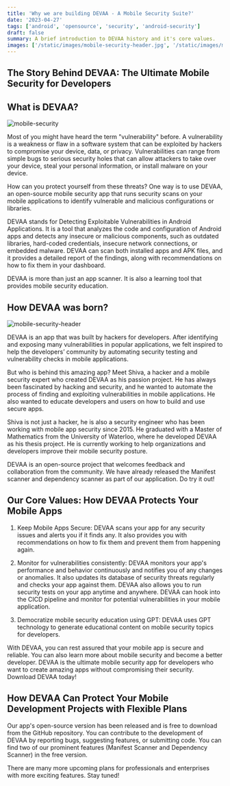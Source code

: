 ```yaml
---
title: 'Why we are building DEVAA - A Mobile Security Suite?'
date: '2023-04-27'
tags: ['android', 'opensource', 'security', 'android-security']
draft: false
summary: A brief introduction to DEVAA history and it's core values.
images: ['/static/images/mobile-security-header.jpg', '/static/images/mobile-security1.jpg']
---
```


## The Story Behind DEVAA: The Ultimate Mobile Security for Developers

## What is DEVAA?

![mobile-security](/static/images/mobile-security1.jpg)

Most of you might have heard the term "vulnerability" before. A vulnerability is a weakness or flaw in a software system that can be exploited by hackers to compromise your device, data, or privacy. Vulnerabilities can range from simple bugs to serious security holes that can allow attackers to take over your device, steal your personal information, or install malware on your device.

How can you protect yourself from these threats? One way is to use DEVAA, an open-source mobile security app that runs security scans on your mobile applications to identify vulnerable and malicious configurations or libraries.

DEVAA stands for Detecting Exploitable Vulnerabilities in Android Applications. It is a tool that analyzes the code and configuration of Android apps and detects any insecure or malicious components, such as outdated libraries, hard-coded credentials, insecure network connections, or embedded malware. DEVAA can scan both installed apps and APK files, and it provides a detailed report of the findings, along with recommendations on how to fix them in your dashboard.

DEVAA is more than just an app scanner. It is also a learning tool that provides mobile security education.

## How DEVAA was born?

![mobile-security-header](/static/images/mobile-security-header.jpg)

DEVAA is an app that was built by hackers for developers. After identifying and exposing many vulnerabilities in popular applications, we felt inspired to help the developers’ community by automating security testing and vulnerability checks in mobile applications.

But who is behind this amazing app? Meet Shiva, a hacker and a mobile security expert who created DEVAA as his passion project. He has always been fascinated by hacking and security, and he wanted to automate the process of finding and exploiting vulnerabilities in mobile applications. He also wanted to educate developers and users on how to build and use secure apps.

Shiva is not just a hacker, he is also a security engineer who has been working with mobile app security since 2015. He graduated with a Master of Mathematics from the University of Waterloo, where he developed DEVAA as his thesis project. He is currently working to help organizations and developers improve their mobile security posture.

DEVAA is an open-source project that welcomes feedback and collaboration from the community. We have already released the Manifest scanner and dependency scanner as part of our application. Do try it out!

## Our Core Values: How DEVAA Protects Your Mobile Apps

1. Keep Mobile Apps Secure: DEVAA scans your app for any security issues and alerts you if it finds any. It also provides you with recommendations on how to fix them and prevent them from happening again.

2. Monitor for vulnerabilities consistently: DEVAA monitors your app's performance and behavior continuously and notifies you of any changes or anomalies. It also updates its database of security threats regularly and checks your app against them. DEVAA also allows you to run security tests on your app anytime and anywhere. DEVAA can hook into the CICD pipeline and monitor for potential vulnerabilities in your mobile application.

3. Democratize mobile security education using GPT: DEVAA uses GPT technology to generate educational content on mobile security topics for developers.

With DEVAA, you can rest assured that your mobile app is secure and reliable. You can also learn more about mobile security and become a better developer. DEVAA is the ultimate mobile security app for developers who want to create amazing apps without compromising their security. Download DEVAA today!

## How DEVAA Can Protect Your Mobile Development Projects with Flexible Plans

Our app's open-source version has been released and is free to download from the GitHub repository. You can contribute to the development of DEVAA by reporting bugs, suggesting features, or submitting code. You can find two of our prominent features (Manifest Scanner and Dependency Scanner) in the free version.

There are many more upcoming plans for professionals and enterprises with more exciting features. Stay tuned!
